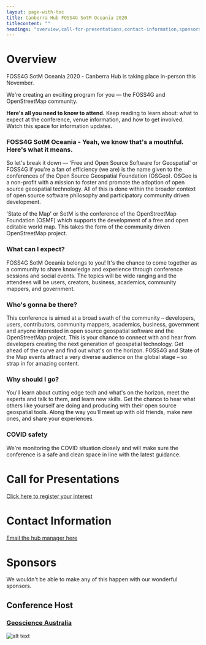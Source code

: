 ```yaml
---
layout: page-with-toc
title: Canberra Hub FOSS4G SotM Oceania 2020
titlecontent: ""
headings: "overview,call-for-presentations,contact-information,sponsors"
---
```



# Overview

FOSS4G SotM Oceania 2020 - Canberra Hub is taking place in-person this November.

We're creating an exciting program for you — the FOSS4G and OpenStreetMap community.

**Here's all you need to know to attend.** Keep reading to learn about: what to expect at the conference, venue information, and how to get involved. Watch this space for information updates.

### FOSS4G SotM Oceania - Yeah, we know that's a mouthful. Here's what it means.

So let's break it down — 'Free and Open Source Software for Geospatial' or FOSS4G if you're a fan of
    efficiency (we are) is the name given to the conferences of the Open Source Geospatial Foundation (OSGeo).
    OSGeo is a non-profit with a mission to foster and promote the adoption of open source geospatial
    technology. All of this is done within the broader context of open source software philosophy and
    participatory community driven development.
    
'State of the Map' or SotM is the conference of the OpenStreetMap Foundation (OSMF) which supports the
    development of a free and open editable world map. This takes the form of the community driven OpenStreetMap
    project.
    
### What can I expect?
FOSS4G SotM Oceania belongs to you! It's the chance to come together as a community to share
    knowledge and experience through conference sessions and social events.
    The topics will be wide ranging and the attendees will be users, creators, business, academics, community
    mappers, and government.
    
### Who's gonna be there?
This conference is aimed at a broad swath of the community – developers, users, contributors, community mappers,
    academics, business, government and anyone interested in open source geospatial software and the OpenStreetMap
    project.
This is your chance to connect with and hear from developers creating the next generation of geospatial
    technology. Get ahead
    of the curve and find out what's on the horizon. FOSS4G and State of the Map events attract a very diverse
    audience on the global stage – so strap in for amazing content.
### Why should I go?
You'll learn about cutting edge tech and what's on the horizon, meet the experts and talk to them, and learn new
    skills. Get the chance to hear what others like yourself are doing and producing with their open source
    geospatial tools. Along the way you'll meet up with old friends, make new ones, and share your experiences.
### COVID safety
<p>We're monitoring the COVID situation closely and will make sure the conference is a safe and clean space in line
    with the latest guidance.</p>
    
# Call for Presentations

[Click here to register your interest](https://docs.google.com/forms/d/e/1FAIpQLSd8aZjlZvP5ArubK0DkcIfEUIZnyxZLy1pNFS0p4YafKSo4LA/viewform)

# Contact Information

[Email the hub manager here](mailto:jonahsullivan79@gmail.com)

# Sponsors

We wouldn't be able to make any of this happen with our wonderful sponsors.

## Conference Host

### [Geoscience Australia](https://www.ga.gov.au)
![alt text](https://www.ga.gov.au/__data/assets/image/0013/16510/ga-logo.jpg "Geoscience Australia Logo")
